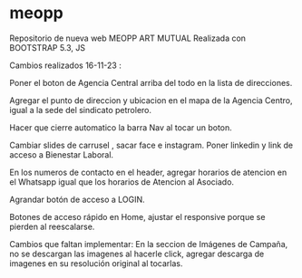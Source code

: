 # meopp
Repositorio de nueva web MEOPP ART MUTUAL
Realizada con BOOTSTRAP 5.3, JS

Cambios realizados 16-11-23 : 

Poner el boton de Agencia Central arriba del todo en la lista de direcciones.

Agregar el punto de direccion y ubicacion en el mapa de la Agencia Centro, igual a la sede del sindicato petrolero.

Hacer que cierre automatico la barra Nav al tocar un boton.

Cambiar slides de carrusel , sacar face e instagram. Poner linkedin y link de acceso a Bienestar Laboral.

En los numeros de contacto en el header, agregar horarios de atencion en el Whatsapp igual que los horarios de Atencion al Asociado.

Agrandar botón de acceso a LOGIN.

Botones de acceso rápido en Home, ajustar el responsive porque se pierden al reescalarse.

Cambios que faltan implementar:
En la seccion de Imágenes de Campaña, no se descargan las imagenes al hacerle click, agregar descarga de imagenes en su resolución original al tocarlas.
